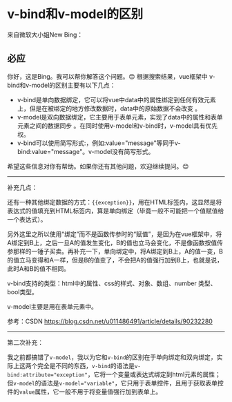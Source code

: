 # v-bind和v-model的区别

来自微软大小姐New Bing：

## 必应

你好，这是Bing。我可以帮你解答这个问题。😊
根据搜索结果，vue框架中 v-bind和v-model的区别主要有以下几点：

- v-bind是单向数据绑定，它可以将vue中data中的属性绑定到任何有效元素上，但是在被绑定的地方修改数据时，data中的原始数据不会改变 。
- v-model是双向数据绑定，它主要用于表单元素，实现了data中的属性和表单元素之间的数据同步 。在同时使用v-model和v-bind时，v-model具有优先权。
- v-bind可以使用简写形式:，例如:value="message"等同于v-bind:value="message"。v-model没有简写形式。

希望这些信息对你有帮助。如果你还有其他问题，欢迎继续提问。😊

------

补充几点：

还有一种其他绑定数据的方式：`{{exception}}`，用在HTML标签内，这显然是将表达式的值填充到HTML标签内，算是单向绑定（毕竟一般不可能把一个值赋值给一个表达式）。

另外这里之所以使用“绑定”而不是函数传参时的“赋值”，是因为在vue框架中，将A绑定到B上，之后一旦A的值发生变化，B的值也立马会变化，不是像函数按值传参那样的一锤子买卖。再补充一下，单向绑定中，将A绑定到B上，A的值一变，B的值立马变得和A一样，但是B的值变了，不会把A的值强行加到B上，也就是说，此时A和B的值不相同。

v-bind支持的类型：html中的属性、css的样式、对象、数组、number 类型、bool类型。

v-model主要是用在表单元素中。

参考：CSDN <https://blog.csdn.net/u011486491/article/details/90232280>

------

第二次补充：

我之前都搞错了`v-model`，我以为它和`v-bind`的区别在于单向绑定和双向绑定，实际上这两个完全是不同的东西，`v-bind`的语法是`v-bind:attribute="exception"`，它将一个变量或表达式绑定到html元素的属性；但`v-model`的语法是`v-model="variable"`，它只用于表单控件，且用于获取表单控件的`value`属性，它一般不用于将变量值强行加到表单上。
